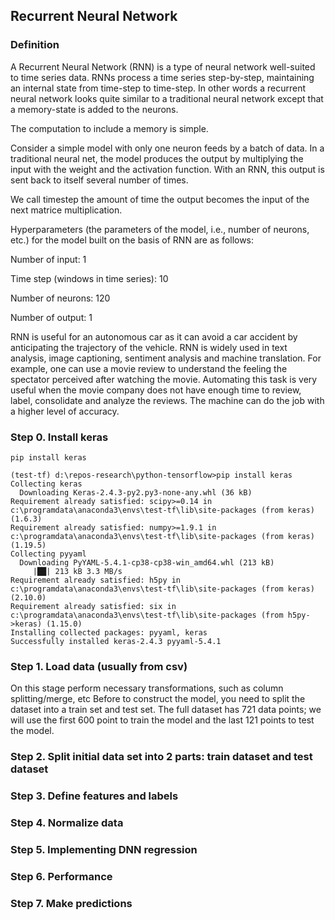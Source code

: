 ## Recurrent Neural Network

### Definition

A Recurrent Neural Network (RNN) is a type of neural network well-suited to time series data. RNNs process a time series step-by-step, maintaining an internal state from time-step to time-step. In other words a recurrent neural network looks quite similar to a traditional neural network except that a memory-state is added to the neurons.

The computation to include a memory is simple.

Consider a simple model with only one neuron feeds by a batch of data. In a traditional neural net, the model produces the output by multiplying the input with the weight and the activation function. 
With an RNN, this output is sent back to itself several number of times. 

We call timestep the amount of time the output becomes the input of the next matrice multiplication.

Hyperparameters (the parameters of the model, i.e., number of neurons, etc.) for the model built on the basis of RNN are as follows:

Number of input: 1

Time step (windows in time series): 10

Number of neurons: 120

Number of output: 1

RNN is useful for an autonomous car as it can avoid a car accident by anticipating the trajectory of the vehicle. RNN is widely used in text analysis, image captioning, sentiment analysis and machine translation. For example, one can use a movie review to understand the feeling the spectator perceived after watching the movie. Automating this task is very useful when the movie company does not have enough time to review, label, consolidate and analyze the reviews. The machine can do the job with a higher level of accuracy.

### Step 0. Install keras

```
pip install keras

(test-tf) d:\repos-research\python-tensorflow>pip install keras
Collecting keras
  Downloading Keras-2.4.3-py2.py3-none-any.whl (36 kB)
Requirement already satisfied: scipy>=0.14 in c:\programdata\anaconda3\envs\test-tf\lib\site-packages (from keras) (1.6.3)
Requirement already satisfied: numpy>=1.9.1 in c:\programdata\anaconda3\envs\test-tf\lib\site-packages (from keras) (1.19.5)
Collecting pyyaml
  Downloading PyYAML-5.4.1-cp38-cp38-win_amd64.whl (213 kB)
     |██| 213 kB 3.3 MB/s
Requirement already satisfied: h5py in c:\programdata\anaconda3\envs\test-tf\lib\site-packages (from keras) (2.10.0)
Requirement already satisfied: six in c:\programdata\anaconda3\envs\test-tf\lib\site-packages (from h5py->keras) (1.15.0)
Installing collected packages: pyyaml, keras
Successfully installed keras-2.4.3 pyyaml-5.4.1
``` 

### Step 1. Load data (usually from csv)

On this stage perform necessary transformations, such as column splitting/merge, etc
Before to construct the model, you need to split the dataset into a train set and test set. The full dataset has 721 data points; we will use the first 600 point to train the model and the last 121 points to test the model.


### Step 2. Split initial data set into 2 parts: train dataset and test dataset



### Step 3. Define features and labels



### Step 4. Normalize data


### Step 5. Implementing DNN regression




### Step 6. Performance


### Step 7. Make predictions


